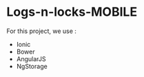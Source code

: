 # Logs-n-locks-MOBILE

For this project, we use : 

  - Ionic
  - Bower
  - AngularJS
  - NgStorage
